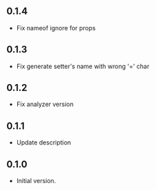 ## 0.1.4
- Fix nameof ignore for props

## 0.1.3
- Fix generate setter's name with wrong '=' char

## 0.1.2

- Fix analyzer version

## 0.1.1

- Update description

## 0.1.0

- Initial version.
